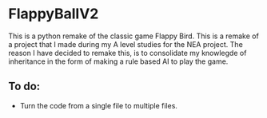 # FlappyBallV2

This is a python remake of the classic game Flappy Bird. This is a remake of a project that I made during my A level studies for the NEA project. The reason I have decided to remake this, is to consolidate my knowlegde of inheritance in the form of making a rule based AI to play the game.

## To do:

* Turn the code from a single file to multiple files.
